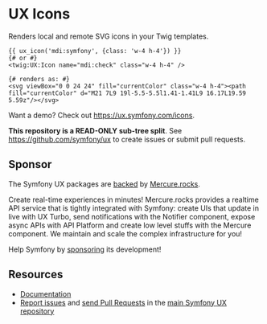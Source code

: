 # UX Icons

Renders local and remote SVG icons in your Twig templates.

```twig
{{ ux_icon('mdi:symfony', {class: 'w-4 h-4'}) }}
{# or #}
<twig:UX:Icon name="mdi:check" class="w-4 h-4" />

{# renders as: #}
<svg viewBox="0 0 24 24" fill="currentColor" class="w-4 h-4"><path fill="currentColor" d="M21 7L9 19l-5.5-5.5l1.41-1.41L9 16.17L19.59 5.59z"/></svg>
```

Want a demo? Check out https://ux.symfony.com/icons.

**This repository is a READ-ONLY sub-tree split**. See
https://github.com/symfony/ux to create issues or submit pull requests.

## Sponsor

The Symfony UX packages are [backed][1] by [Mercure.rocks][2].

Create real-time experiences in minutes! Mercure.rocks provides a realtime API service
that is tightly integrated with Symfony: create UIs that update in live with UX Turbo,
send notifications with the Notifier component, expose async APIs with API Platform and
create low level stuffs with the Mercure component. We maintain and scale the complex
infrastructure for you!

Help Symfony by [sponsoring][3] its development!

## Resources

-   [Documentation](https://symfony.com/bundles/ux-icons/current/index.html)
-   [Report issues](https://github.com/symfony/ux/issues) and
    [send Pull Requests](https://github.com/symfony/ux/pulls)
    in the [main Symfony UX repository](https://github.com/symfony/ux)

[1]: https://symfony.com/backers
[2]: https://mercure.rocks
[3]: https://symfony.com/sponsor
